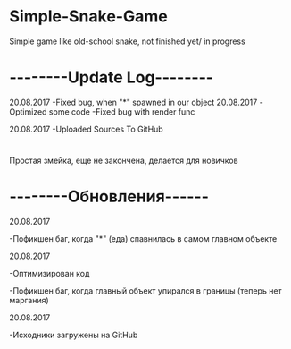 # Simple-Snake-Game
Simple game like old-school snake, not finished yet/ in progress
# --------Update Log--------
 20.08.2017
 -Fixed bug, when "*" spawned in our object
 20.08.2017
 -Optimized some code
 -Fixed bug with render func
 
 20.08.2017
 -Uploaded Sources To GitHub
#
 Простая змейка, еще не закончена, делается для новичков
 # --------Обновления------
  20.08.2017
  
  -Пофикшен баг, когда "*" (еда) спавнилась в самом главном объекте 
  
  20.08.2017
  
  -Оптимизирован код
  
  -Пофикшен баг, когда главный объект упирался в границы (теперь нет маргания)
  
  20.08.2017
  
  -Исходники загружены на GitHub
